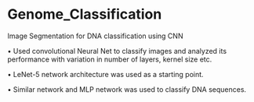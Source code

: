 # Genome_Classification
Image Segmentation for DNA classification using CNN 

• Used convolutional Neural Net to classify images and analyzed its performance with variation in number of layers, kernel size etc. 

• LeNet-5 network architecture was used as a starting point. 

• Similar network and MLP network was used to classify DNA sequences.
